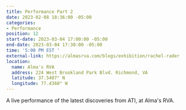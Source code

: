 ```yaml
---
title: Performance Part 2
date: 2023-02-08 18:36:00 -05:00
categories:
- Performance
position: 12
start-date: 2023-03-04 17:00:00 -05:00
end-date: 2023-03-04 17:30:00 -05:00
time: '5:00 PM EST '
external-link: https://almasrva.com/blogs/exhibition/rachel-rader
location:
  name: Alma's RVA
  address: 224 West Brookland Park Blvd. Richmond, VA
  latitude: 37.5407° N
  longitude: 77.4360° W
---
```


A live performance of the latest discoveries from ATI, at Alma's RVA.